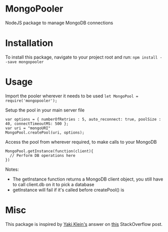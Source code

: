 # MongoPooler
NodeJS package to manage MongoDB connections

# Installation
To install this package, navigate to your project root and run:
```npm install --save mongopooler```

# Usage
Import the pooler wherever it needs to be used
```let MongoPool = require('mongopooler');```

Setup the pool in your main server file
```
var options = { numberOfRetries : 5, auto_reconnect: true, poolSize : 40, connectTimeoutMS: 500 };
var uri = "mongoURI"
MongoPool.createPool(uri, options);
```

Access the pool from wherever required, to make calls to your MongoDB
```
MongoPool.getInstance(function(client){
  // Perform DB operations here
})
```

Notes: 
- The getInstance function returns a MongoDB client object, you still have to call client.db on it to pick a database
- getInstance will fail if it's called before createPool() is

# Misc
This package is inspired by [Yaki Klein's](https://stackoverflow.com/users/2859248/yaki-klein) answer on [this](https://stackoverflow.com/questions/10656574/how-do-i-manage-mongodb-connections-in-a-node-js-web-application) StackOverflow post.



